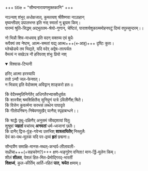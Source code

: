 +++
title = "सौम्यनारायणमुक्तकानि"
+++


नाऽन्यश् शंभुर् अधोक्षजात्, कुमतयश् श्रीवैष्णवा नाऽग्रहान्  
मृष्यन्तीदम् उपालभन्त इति नस् स्मार्ता नु ब्रूयाम किम्।  
पारम्यं श्रुति-सिद्धम् अद्भुततम-श्रेयो-गुणान्, चेष्टितं,  पाराशर्यशुकात्ममोहनपटुं दिव्यं वपुस्सुन्दरम्।।

नो भिन्नौ शिव-माधवाव् इति वदन् वक्तव्य एवं बुधैः  
रूपैक्यं तव नेष्टम्, आत्म-समतां यद्य् आत्थ+++(←आह्)+++ दृष्टिः कुतः।   
म्लेच्छेड्ये तव भिद्यते, यदि वदेर् अद्वेष-तात्पर्यतः  
वैमत्यं न सखेऽत्र नौ हरिपरश् शंभुः प्रियो नश् 

<details open><summary>विश्वास-टिप्पनी</summary>

हरिर् आत्मा हरस्यापि  
ततो ऽन्यौ जल-फेनवत्।  
न भिन्नाव् इति वेदोक्तम्
अविद्वान् शाङ्करो हतः॥
</details>


किं वेदैस्स्मृतिनिर्गतैर् अधिगतैरभ्यासवैधुर्यतः  
किं शास्त्रैश् श्रमशिक्षितैस् सुनिपुणं पात्रे ऽवितीर्णैश् श्रिते।  
किं वित्तेन कुवर्त्मना सरभसं लब्धेन पापादृते  
किं गीतोपनिषन्-निषेवणमुखैर् यत्नैस् स्पृहाबन्धने।।


किं श्राद्धैः पृथु-दक्षिणैर् अनुसमं जीवद्दशायां पितुः  
शुश्रूषां **जहतां** वचांस्य् **अनवतां** धर्म-ध्वजानां छलैः।  
किं दानैर् द्विज-पुंङ्-गवेभ्य उरुभिश् **शाश्लाघितैर्** निस्तुलैः  
देयं का-पथ-मूलकं यदि पर-द्रव्यं **हृतं** छद्मना॥

सौन्दर्येण समाक्षि-मानस-मथत्-कन्दर्प-लीलावली-  
सध्रीचा+++(=सहचरेण?)+++ क्षण-भङ्गुरेण वनिताः! मान-र्द्धि-मूलेन किम्।  
शीलं **शीलत**, पेशलं हित-मित-प्रेमोद्गिरद्-भारतीं  
**शिक्षध्वं**, कुल-कीर्तिम् आर्ति-रहितं **पात, श्रयेत** क्षमाम्॥